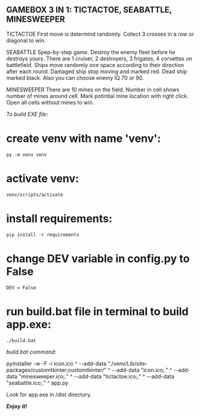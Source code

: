 ## GAMEBOX 3 IN 1: TICTACTOE, SEABATTLE, MINESWEEPER

TICTACTOE
First move is determind randomly. Collect 3 crosses in a row or diagonal to win.

SEABATTLE
Spep-by-step game. Destroy the enemy fleet before he destroys yours.
There are 1 cruiser, 2 destroyers, 3 frigates, 4 corvettes on battlefield.
Ships move randomly one space according to their direction after each round.
Damaged ship stop moving and marked red. Dead ship marked black.
Also you can choose enemy IQ 70 or 90.

MINESWEEPER
There are 10 mines on the field. Number in cell shows number of mines around cell.
Mark potintial mine location with right click. Open all cells without mines to win.


*To build EXE file*:

# create venv with name 'venv':
    py -m venv venv
# activate venv:
    venv/scripts/activate
# install requirements:
    pip install -r requirements
# change DEV variable in config.py to False
    DEV = False
# run build.bat file in terminal to build app.exe:
    ./build.bat

*build.bat command*:

pyinstaller -w -F -i icon.ico ^
--add-data "./venv/Lib/site-packages/customtkinter;customtkinter/" ^
--add-data "icon.ico;." ^
--add-data "minesweeper.ico;." ^
--add-data "tictactoe.ico;." ^
--add-data "seabattle.ico;." ^
app.py

Look for app.exe in /dist directory.

***Enjoy it!***